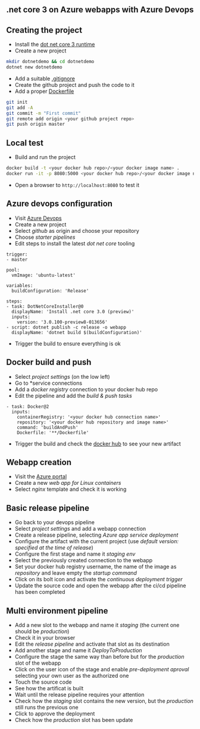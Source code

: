 ## .net core 3 on Azure webapps with Azure Devops

## Creating the project

* Install the [dot net core 3 runtime](https://dotnet.microsoft.com/download/dotnet-core/3.0)
* Create a new project

```bash
mkdir dotnetdemo && cd dotnetdemo
dotnet new dotnetdemo
```

* Add a suitable [.gitignore](.gitignore)
* Create the github project and push the code to it
* Add a proper [Dockerfile](Dockerfile)

```bash
git init
git add -A
git commit -m "First commit"
git remote add origin <your github project repo>
git push origin master
```

## Local test

* Build and run the project

```bash
docker build -t <your docker hub repo>/<your docker image name> .
docker run -it -p 8080:5000 <your docker hub repo>/<your docker image name>
```

* Open a browser to `http://localhost:8080` to test it

## Azure devops configuration

* Visit [Azure Devops](https://azure.microsoft.com/services/devops/pipelines)
* Create a new project
* Select *github* as origin and choose your repository
* Choose *starter pipelines*
* Edit steps to install the latest *dot net core* tooling

```
trigger:
- master

pool:
  vmImage: 'ubuntu-latest'

variables:
  buildConfiguration: 'Release'

steps:
- task: DotNetCoreInstaller@0
  displayName: 'Install .net core 3.0 (preview)'
  inputs:
    version: '3.0.100-preview8-013656'
- script: dotnet publish -c release -o webapp
  displayName: 'dotnet build $(buildConfiguration)'
```

* Trigger the build to ensure everything is ok

## Docker build and push

* Select *project settings* (on the low left)
* Go to *service connections
* Add a *docker registry* connection to your docker hub repo
* Edit the pipeline and add the *build & push tasks*

```
- task: Docker@2
  inputs:
    containerRegistry: '<your docker hub connection name>'
    repository: '<your docker hub repository and image name>'
    command: 'buildAndPush'
    Dockerfile: '**/Dockerfile'
```

* Trigger the build and check the [docker hub](https://hub.docker.com) to see your new artifact

## Webapp creation

* Visit the [Azure portal](https://portal.azure.com) 
* Create a new *web app for Linux containers* 
* Select *nginx* template and check it is working

## Basic release pipeline

* Go back to your devops pipeline
* Select *project settings* and add a webapp connection
* Create a release pipeline, selecting *Azure app service deployment*
* Configure the artifact with the current project (use *default version: specified at the time of release*)
* Configure the first stage and name it *staging env*
* Select the previously created connection to the webapp
* Set your docker hub registry username, the name of the image as *repository* and leave empty the *startup command*
* Click on its bolt icon and activate the *continuous deployment trigger*
* Update the source code and open the webapp after the ci/cd pipeline has been completed

## Multi environment pipeline

* Add a new slot to the webapp and name it *staging* (the current one should be *production*)
* Check it in your browser
* Edit the *release pipeline* and activate that slot as its destination
* Add another stage and name it *DeployToProduction*
* Configure the stage the same way than before but for the *production* slot of the webapp
* Click on the user icon of the stage and enable *pre-deployment aproval* selecting your own user as the authorized one
* Touch the source code
* See  how the artificat is built
* Wait until the release pipeline requires your attention
* Check how the *staging* slot contains the new version, but the *production* still runs the previous one
* Click to approve the deployment
* Check how the *production* slot has been update

